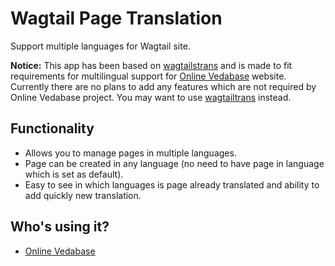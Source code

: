 # Wagtail Page Translation

Support multiple languages for Wagtail site.

**Notice:** This app has been based on [wagtailstrans][wagtailtrans] and is made to fit requirements for multilingual support for [Online Vedabase][vedabase] website. Currently there are no plans to add any features which are not required by Online Vedabase project. You may want to use [wagtailtrans][wagtailtrans] instead.

## Functionality
* Allows you to manage pages in multiple languages. 
* Page can be created in any language (no need to have page in language which is set as default).
* Easy to see in which languages is page already translated and ability to add quickly new translation.

## Who's using it?

* [Online Vedabase][vedabase]


[vedabase]: https://vedabase.io/en/ "Bhaktivedanta Vedabase"
[wagtailtrans]: https://github.com/LUKKIEN/wagtailtrans
